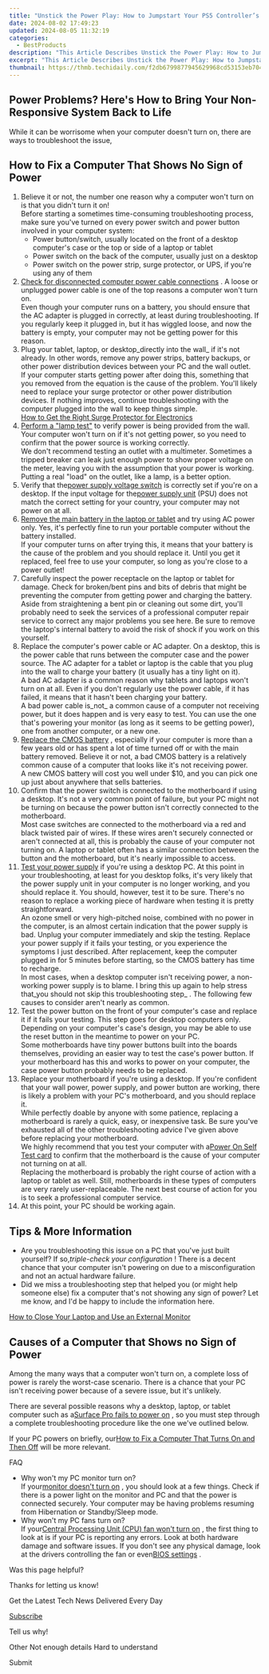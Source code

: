 ```yaml
---
title: "Unstick the Power Play: How to Jumpstart Your PS5 Controller’s Charge Cycle"
date: 2024-08-02 17:49:23
updated: 2024-08-05 11:32:19
categories:
  - BestProducts
description: "This Article Describes Unstick the Power Play: How to Jumpstart Your PS5 Controller’s Charge Cycle"
excerpt: "This Article Describes Unstick the Power Play: How to Jumpstart Your PS5 Controller’s Charge Cycle"
thumbnail: https://thmb.techidaily.com/f2db6799877945629968cd53153eb704a207aecfe965da9d03779dc5b0786c10.jpg
---
```


## Power Problems? Here's How to Bring Your Non-Responsive System Back to Life
 While it can be worrisome when your computer doesn't turn on, there are ways to troubleshoot the issue,  

## How to Fix a Computer That Shows No Sign of Power

1. Believe it or not, the number one reason why a computer won't turn on is that you didn't turn it on!  
 Before starting a sometimes time-consuming troubleshooting process, make sure you've turned on every power switch and power button involved in your computer system:  
   * Power button/switch, usually located on the front of a desktop computer's case or the top or side of a laptop or tablet  
   * Power switch on the back of the computer, usually just on a desktop  
   * Power switch on the power strip, surge protector, or UPS, if you're using any of them
2. [Check for disconnected computer power cable connections](https://www.lifewire.com/how-to-check-for-disconnected-computer-power-cable-connections-2624533) . A loose or unplugged power cable is one of the top reasons a computer won't turn on.  
 Even though your computer runs on a battery, you should ensure that the AC adapter is plugged in correctly, at least during troubleshooting. If you regularly keep it plugged in, but it has wiggled loose, and now the battery is empty, your computer may not be getting power for this reason.
3. Plug your tablet, laptop, or desktop_directly into the wall_ if it's not already. In other words, remove any power strips, battery backups, or other power distribution devices between your PC and the wall outlet.  
 If your computer starts getting power after doing this, something that you removed from the equation is the cause of the problem. You'll likely need to replace your surge protector or other power distribution devices. If nothing improves, continue troubleshooting with the computer plugged into the wall to keep things simple.  
[How to Get the Right Surge Protector for Electronics](https://www.lifewire.com/best-surge-protectors-3276141)
4. [Perform a "lamp test"](https://www.lifewire.com/how-to-perform-a-lamp-test-to-verify-power-2626157) to verify power is being provided from the wall. Your computer won't turn on if it's not getting power, so you need to confirm that the power source is working correctly.  
 We don't recommend testing an outlet with a multimeter. Sometimes a tripped breaker can leak just enough power to show proper voltage on the meter, leaving you with the assumption that your power is working. Putting a real "load" on the outlet, like a lamp, is a better option.
5. Verify that the[power supply voltage switch](https://www.lifewire.com/power-supply-voltage-switch-2625973) is correctly set if you're on a desktop. If the input voltage for the[power supply unit](https://www.lifewire.com/power-supply-unit-2618158) (PSU) does not match the correct setting for your country, your computer may not power on at all.
6. [Remove the main battery in the laptop or tablet](https://www.computerhope.com/issues/ch001128.htm) and try using AC power only. Yes, it's perfectly fine to run your portable computer without the battery installed.  
 If your computer turns on after trying this, it means that your battery is the cause of the problem and you should replace it. Until you get it replaced, feel free to use your computer, so long as you're close to a power outlet!
7. Carefully inspect the power receptacle on the laptop or tablet for damage. Check for broken/bent pins and bits of debris that might be preventing the computer from getting power and charging the battery.  
 Aside from straightening a bent pin or cleaning out some dirt, you'll probably need to seek the services of a professional computer repair service to correct any major problems you see here. Be sure to remove the laptop's internal battery to avoid the risk of shock if you work on this yourself.
8. Replace the computer's power cable or AC adapter. On a desktop, this is the power cable that runs between the computer case and the power source. The AC adapter for a tablet or laptop is the cable that you plug into the wall to charge your battery (it usually has a tiny light on it).  
 A bad AC adapter is a common reason why tablets and laptops won't turn on at all. Even if you don't regularly use the power cable, if it has failed, it means that it hasn't been charging your battery.  
 A bad power cable is_not_ a common cause of a computer not receiving power, but it does happen and is very easy to test. You can use the one that's powering your monitor (as long as it seems to be getting power), one from another computer, or a new one.
9. [Replace the CMOS battery](https://www.computerhope.com/issues/ch000239.htm) , especially if your computer is more than a few years old or has spent a lot of time turned off or with the main battery removed. Believe it or not, a bad CMOS battery is a relatively common cause of a computer that looks like it's not receiving power.  
 A new CMOS battery will cost you well under $10, and you can pick one up just about anywhere that sells batteries.
10. Confirm that the power switch is connected to the motherboard if using a desktop. It's not a very common point of failure, but your PC might not be turning on because the power button isn't correctly connected to the motherboard.  
 Most case switches are connected to the motherboard via a red and black twisted pair of wires. If these wires aren't securely connected or aren't connected at all, this is probably the cause of your computer not turning on. A laptop or tablet often has a similar connection between the button and the motherboard, but it's nearly impossible to access.
11. [Test your power supply](https://www.lifewire.com/how-to-test-the-power-supply-in-computer-2626129) if you're using a desktop PC. At this point in your troubleshooting, at least for you desktop folks, it's very likely that the power supply unit in your computer is no longer working, and you should replace it. You should, however, test it to be sure. There's no reason to replace a working piece of hardware when testing it is pretty straightforward.  
 An ozone smell or very high-pitched noise, combined with no power in the computer, is an almost certain indication that the power supply is bad. Unplug your computer immediately and skip the testing. Replace your power supply if it fails your testing, or you experience the symptoms I just described. After replacement, keep the computer plugged in for 5 minutes before starting, so the CMOS battery has time to recharge.  
 In most cases, when a desktop computer isn't receiving power, a non-working power supply is to blame. I bring this up again to help stress that_you should not skip this troubleshooting step_ . The following few causes to consider aren't nearly as common.
12. Test the power button on the front of your computer's case and replace it if it fails your testing. This step goes for desktop computers only.  
 Depending on your computer's case's design, you may be able to use the reset button in the meantime to power on your PC.  
 Some motherboards have tiny power buttons built into the boards themselves, providing an easier way to test the case's power button. If your motherboard has this and works to power on your computer, the case power button probably needs to be replaced.
13. Replace your motherboard if you're using a desktop. If you're confident that your wall power, power supply, and power button are working, there is likely a problem with your PC's motherboard, and you should replace it.  
 While perfectly doable by anyone with some patience, replacing a motherboard is rarely a quick, easy, or inexpensive task. Be sure you've exhausted all of the other troubleshooting advice I've given above before replacing your motherboard.  
 We highly recommend that you test your computer with a[Power On Self Test card](https://www.lifewire.com/post-test-card-2625964) to confirm that the motherboard is the cause of your computer not turning on at all.  
 Replacing the motherboard is probably the right course of action with a laptop or tablet as well. Still, motherboards in these types of computers are very rarely user-replaceable. The next best course of action for you is to seek a professional computer service.
14. At this point, your PC should be working again.

## Tips & More Information

* Are you troubleshooting this issue on a PC that you've just built yourself? If so,_triple-check your configuration_ ! There is a decent chance that your computer isn't powering on due to a misconfiguration and not an actual hardware failure.
* Did we miss a troubleshooting step that helped you (or might help someone else) fix a computer that's not showing any sign of power? Let me know, and I'd be happy to include the information here.

[How to Close Your Laptop and Use an External Monitor](https://www.lifewire.com/use-external-monitor-with-closed-laptop-5072309)

## Causes of a Computer that Shows no Sign of Power

 Among the many ways that a computer won't turn on, a complete loss of power is rarely the worst-case scenario. There is a chance that your PC isn't receiving power because of a severe issue, but it's unlikely.

 There are several possible reasons why a desktop, laptop, or tablet computer such as a[Surface Pro fails to power on](https://www.lifewire.com/fix-surface-pro-wont-turn-on-4175388) , so you must step through a complete troubleshooting procedure like the one we've outlined below.

 If your PC powers on briefly, our[How to Fix a Computer That Turns On and Then Off](https://www.lifewire.com/how-to-fix-a-computer-that-turns-on-and-then-off-2624444) will be more relevant.

 FAQ

* Why won't my PC monitor turn on?  
 If your[monitor doesn't turn on](https://www.lifewire.com/fix-computer-that-turns-on-but-displays-nothing-2624443) , you should look at a few things. Check if there is a power light on the monitor and PC and that the power is connected securely. Your computer may be having problems resuming from Hibernation or Standby/Sleep mode.
* Why won't my PC fans turn on?  
 If your[Central Processing Unit (CPU) fan won't turn on](https://www.lifewire.com/fix-cpu-fan-error-4687270) , the first thing to look at is if your PC is reporting any errors. Look at both hardware damage and software issues. If you don't see any physical damage, look at the drivers controlling the fan or even[BIOS settings](https://www.lifewire.com/bios-settings-831400) .

Was this page helpful?

Thanks for letting us know!

 Get the Latest Tech News Delivered Every Day

[Subscribe](https://www.lifewire.com/#)

Tell us why!

 Other  Not enough details  Hard to understand

 Submit

<ins class="adsbygoogle"
     style="display:block"
     data-ad-format="autorelaxed"
     data-ad-client="ca-pub-7571918770474297"
     data-ad-slot="1223367746"></ins>



<ins class="adsbygoogle"
     style="display:block"
     data-ad-client="ca-pub-7571918770474297"
     data-ad-slot="8358498916"
     data-ad-format="auto"
     data-full-width-responsive="true"></ins>
